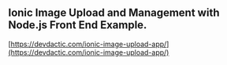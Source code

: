 ## Ionic Image Upload and Management with Node.js Front End Example.

[https://devdactic.com/ionic-image-upload-app/](https://devdactic.com/ionic-image-upload-app/)